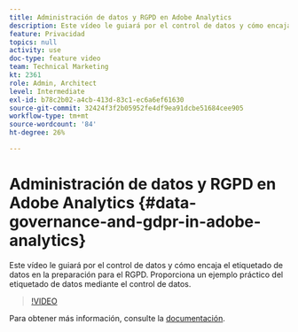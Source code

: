```yaml
---
title: Administración de datos y RGPD en Adobe Analytics
description: Este vídeo le guiará por el control de datos y cómo encaja el etiquetado de datos en la preparación para el RGPD. Proporciona un ejemplo práctico del etiquetado de datos mediante el control de datos.
feature: Privacidad
topics: null
activity: use
doc-type: feature video
team: Technical Marketing
kt: 2361
role: Admin, Architect
level: Intermediate
exl-id: b78c2b02-a4cb-413d-83c1-ec6a6ef61630
source-git-commit: 32424f3f2b05952fe4df9ea91dcbe51684cee905
workflow-type: tm+mt
source-wordcount: '84'
ht-degree: 26%

---
```


# Administración de datos y RGPD en Adobe Analytics {#data-governance-and-gdpr-in-adobe-analytics}

Este vídeo le guiará por el control de datos y cómo encaja el etiquetado de datos en la preparación para el RGPD. Proporciona un ejemplo práctico del etiquetado de datos mediante el control de datos.

>[!VIDEO](https://video.tv.adobe.com/v/25455/?quality=12)

Para obtener más información, consulte la [documentación](https://marketing.adobe.com/resources/help/en_US/analytics/gdpr/).

